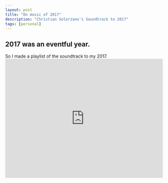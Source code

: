 ```yaml
---
layout: post
title: "On music of 2017"
description: "Christian Solorzano's Soundtrack to 2017"
tags: [personal]
---
```


<h2>2017 was an eventful year. </h2>
So I made a playlist of the soundtrack to my 2017.

<iframe src="https://open.spotify.com/embed/user/1216585089/playlist/1py1FJNiPhW1SmgH2cG7GV" width="100%" height="380" frameborder="0" allowtransparency="true"></iframe>



